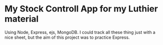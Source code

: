 # My Stock Controll App for my Luthier material

Using Node, Express, ejs, MongoDB.
I could track all these thing just with a nice sheet, but the aim of this project was to practice Express.
